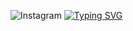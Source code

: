 
![Instagram](https://instagram.com/nigelgokys)
[![Typing SVG](https://readme-typing-svg.demolab.com?font=Fira+Code&pause=1000&color=F7E422&width=435&lines=I+like+meth;I+do+meth;Meth+is+good;Want+some+meth%3F;Education+is+bad+and+meth+is+good)](https://git.io/typing-svg)
